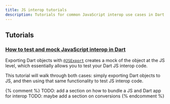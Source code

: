 ```yaml
---
title: JS interop tutorials
description: Tutorials for common JavaScript interop use cases in Dart.
---
```


## Tutorials

### [How to test and mock JavaScript interop in Dart][]

Exporting Dart objects with [`@JSExport`] creates a mock of the object at the JS
level, which essentially allows you to test your Dart JS interop code.

This tutorial will walk through both cases: simply exporting Dart objects to JS,
and then using that same functionality to test JS interop code.

{% comment %}
TODO: add a section on how to bundle a JS and Dart app for interop
TODO: maybe add a section on conversions
{% endcomment %}

[How to test and mock JavaScript interop in Dart]: /interop/js-interop/test-and-mock
[`@JSExport`]: {{site.dart-api}}/{{site.data.pkg-vers.SDK.channel}}/dart-js_interop/JSExport-class.html